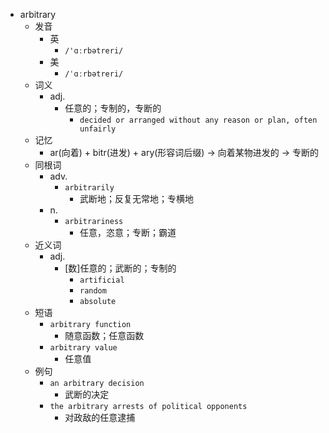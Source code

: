 - arbitrary
  - 发音
    - 英
      - `/'ɑːrbətreri/`
    - 美
      - `/ˈɑːrbətreri/`
  - 词义
    - adj.
      - 任意的；专制的，专断的
        - `decided or arranged without any reason or plan, often unfairly`
  - 记忆
    - ar(向着) + bitr(进发) + ary(形容词后缀) → 向着某物进发的 → 专断的
  - 同根词
    - adv.
      - `arbitrarily`
        - 武断地；反复无常地；专横地
    - n.
      - `arbitrariness`
        - 任意，恣意；专断；霸道
  - 近义词
    - adj.
      - [数]任意的；武断的；专制的
        - `artificial`
        - `random`
        - `absolute`
  - 短语
    - `arbitrary function`
      - 随意函数；任意函数 
    - `arbitrary value`
      - 任意值 
  - 例句
    - `an arbitrary decision`
      - 武断的决定
    - `the arbitrary arrests of political opponents`
      - 对政敌的任意逮捕

